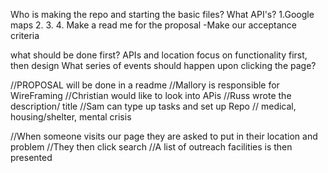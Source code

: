 <!-- # Proposal Guide
## Title
## Description (1 paragraph)
## APIs (Third-party)
## Wireframe or Design for the website
## List of Tasks or Acceptance Criteria
## First Task for each member
## What does the functioning prototype have in features for the first week? -->

Who is making the repo and starting the basic files?
What API's? 1.Google maps 2. 3. 4.
Make a read me for the proposal
-Make our acceptance criteria

what should be done first?
APIs and location
focus on functionality first, then design
What series of events should happen upon clicking the page?

//PROPOSAL will be done in a readme
//Mallory is responsible for WireFraming
//Christian would like to look into APis
//Russ wrote the description/ title
//Sam can type up tasks and set up Repo
// medical, housing/shelter, mental crisis

//When someone visits our page they are asked to put in their location and problem
//They then click search
//A list of outreach facilities is then presented
